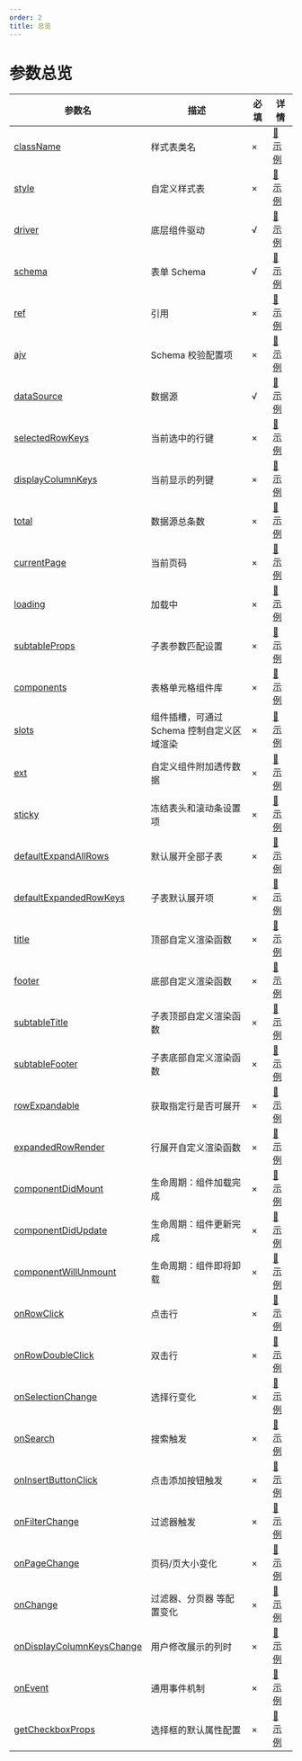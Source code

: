 ```yaml
---
order: 2
title: 总览
---
```


# 参数总览

| 参数名 | 描述 | 必填 | 详情 |
| ----- | ---- | ---- | ---- |
| [className](/drip-table/props/class-name) | 样式表类名 | × | [🔗 示例](/drip-table/props/class-name) |
| [style](/drip-table/props/style) | 自定义样式表 | × | [🔗 示例](/drip-table/props/style) |
| [driver](/drip-table/props/driver) | 底层组件驱动 | √ | [🔗 示例](/drip-table/props/driver) |
| [schema](/drip-table/props/schema) | 表单 Schema | √ | [🔗 示例](/drip-table/props/schema) |
| [ref](/drip-table/props/ref) | 引用 | × | [🔗 示例](/drip-table/props/ref) |
| [ajv](/drip-table/props/ajv) | Schema 校验配置项 | × | [🔗 示例](/drip-table/props/ajv) |
| [dataSource](/drip-table/props/data-source) | 数据源 | √ | [🔗 示例](/drip-table/props/data-source) |
| [selectedRowKeys](/drip-table/props/selected-row-keys) | 当前选中的行键 | × | [🔗 示例](/drip-table/props/selected-row-keys) |
| [displayColumnKeys](/drip-table/props/display-column-keys) | 当前显示的列键 | × | [🔗 示例](/drip-table/props/display-column-keys) |
| [total](/drip-table/props/total) | 数据源总条数 | × | [🔗 示例](/drip-table/props/total) |
| [currentPage](/drip-table/props/current-page) | 当前页码 | × | [🔗 示例](/drip-table/props/current-page) |
| [loading](/drip-table/props/loading) | 加载中 | × | [🔗 示例](/drip-table/props/loading) |
| [subtableProps](/drip-table/props/subtable-props) | 子表参数匹配设置 | × | [🔗 示例](/drip-table/props/subtable-props) |
| [components](/drip-table/props/components) | 表格单元格组件库 | × | [🔗 示例](/drip-table/props/components) |
| [slots](/drip-table/props/slots) | 组件插槽，可通过 Schema 控制自定义区域渲染 | × | [🔗 示例](/drip-table/props/slots) |
| [ext](/drip-table/props/ext) | 自定义组件附加透传数据 | × | [🔗 示例](/drip-table/props/ext) |
| [sticky](/drip-table/props/sticky) | 冻结表头和滚动条设置项 | × | [🔗 示例](/drip-table/props/sticky) |
| [defaultExpandAllRows](/drip-table/props/default-expand-all-rows) | 默认展开全部子表 | × | [🔗 示例](/drip-table/props/default-expand-all-rows) |
| [defaultExpandedRowKeys](/drip-table/props/default-expanded-row-keys) | 子表默认展开项 | × | [🔗 示例](/drip-table/props/default-expanded-row-keys) |
| [title](/drip-table/props/title) | 顶部自定义渲染函数 | × | [🔗 示例](/drip-table/props/title) |
| [footer](/drip-table/props/footer) | 底部自定义渲染函数 | × | [🔗 示例](/drip-table/props/footer) |
| [subtableTitle](/drip-table/props/subtable-title) | 子表顶部自定义渲染函数 | × | [🔗 示例](/drip-table/props/subtable-title) |
| [subtableFooter](/drip-table/props/subtable-footer) | 子表底部自定义渲染函数 | × | [🔗 示例](/drip-table/props/subtable-footer) |
| [rowExpandable](/drip-table/props/row-expandable) | 获取指定行是否可展开 | × | [🔗 示例](/drip-table/props/row-expandable) |
| [expandedRowRender](/drip-table/props/expanded-row-render) | 行展开自定义渲染函数 | × | [🔗 示例](/drip-table/props/expanded-row-render) |
| [componentDidMount](/drip-table/props/component-did-mount) | 生命周期：组件加载完成 | × | [🔗 示例](/drip-table/props/component-did-mount) |
| [componentDidUpdate](/drip-table/props/component-did-update) | 生命周期：组件更新完成 | × | [🔗 示例](/drip-table/props/component-did-update) |
| [componentWillUnmount](/drip-table/props/component-will-unmount) | 生命周期：组件即将卸载 | × | [🔗 示例](/drip-table/props/component-will-unmount) |
| [onRowClick](/drip-table/props/on-row-click) | 点击行 | × | [🔗 示例](/drip-table/props/on-row-click) |
| [onRowDoubleClick](/drip-table/props/on-row-double-click) | 双击行 | × | [🔗 示例](/drip-table/props/on-row-double-click) |
| [onSelectionChange](/drip-table/props/on-selection-change) | 选择行变化 | × | [🔗 示例](/drip-table/props/on-selection-change) |
| [onSearch](/drip-table/props/on-search) | 搜索触发 | × | [🔗 示例](/drip-table/props/on-search) |
| [onInsertButtonClick](/drip-table/props/on-insert-button-click) | 点击添加按钮触发 | × | [🔗 示例](/drip-table/props/on-insert-button-click) |
| [onFilterChange](/drip-table/props/on-filter-change) | 过滤器触发 | × | [🔗 示例](/drip-table/props/on-filter-change) |
| [onPageChange](/drip-table/props/on-page-change) | 页码/页大小变化 | × | [🔗 示例](/drip-table/props/on-page-change) |
| [onChange](/drip-table/props/on-change) | 过滤器、分页器 等配置变化 | × | [🔗 示例](/drip-table/props/on-change) |
| [onDisplayColumnKeysChange](/drip-table/props/on-display-column-keys-change) | 用户修改展示的列时 | × | [🔗 示例](/drip-table/props/on-display-column-keys-change) |
| [onEvent](/drip-table/props/on-event) | 通用事件机制 | × | [🔗 示例](/drip-table/props/on-event) |
| [getCheckboxProps](/drip-table/props/get-checkbox-props) | 选择框的默认属性配置 | × | [🔗 示例](/drip-table/props/get-checkbox-props) |

